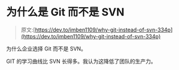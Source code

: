 # 为什么是 Git 而不是 SVN

> 原文:[https://dev.to/imben1109/why-git-instead-of-svn-334p](https://dev.to/imben1109/why-git-instead-of-svn-334p)

为什么企业选择 Git 而不是 SVN。

GIT 的学习曲线比 SVN 长得多。我认为这降低了团队的生产力。